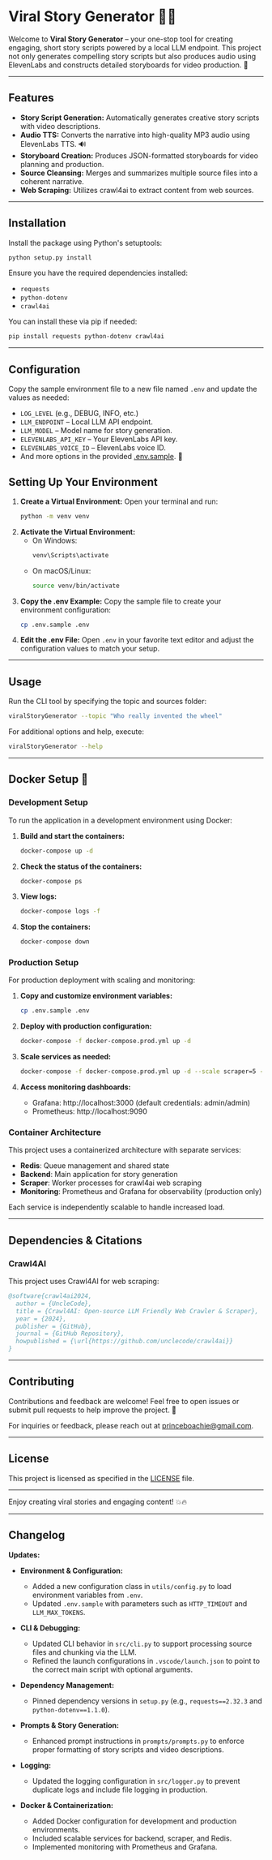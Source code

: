 # Viral Story Generator 🚀✨

Welcome to **Viral Story Generator** – your one-stop tool for creating engaging, short story scripts powered by a local LLM endpoint. This project not only generates compelling story scripts but also produces audio using ElevenLabs and constructs detailed storyboards for video production. 🎉

---

## Features
- **Story Script Generation:** Automatically generates creative story scripts with video descriptions.
- **Audio TTS:** Converts the narrative into high-quality MP3 audio using ElevenLabs TTS. 🔊
- **Storyboard Creation:** Produces JSON-formatted storyboards for video planning and production.
- **Source Cleansing:** Merges and summarizes multiple source files into a coherent narrative.
- **Web Scraping:** Utilizes crawl4ai to extract content from web sources.

---

## Installation
Install the package using Python's setuptools:

```bash
python setup.py install
```

Ensure you have the required dependencies installed:
- `requests`
- `python-dotenv`
- `crawl4ai`

You can install these via pip if needed:
```bash
pip install requests python-dotenv crawl4ai
```

---

## Configuration
Copy the sample environment file to a new file named `.env` and update the values as needed:
- `LOG_LEVEL` (e.g., DEBUG, INFO, etc.)
- `LLM_ENDPOINT` – Local LLM API endpoint.
- `LLM_MODEL` – Model name for story generation.
- `ELEVENLABS_API_KEY` – Your ElevenLabs API key.
- `ELEVENLABS_VOICE_ID` – ElevenLabs voice ID.
- And more options in the provided [.env.sample](.env.sample). 🔧

## Setting Up Your Environment
1. **Create a Virtual Environment:**
   Open your terminal and run:
   ```bash
   python -m venv venv
   ```
2. **Activate the Virtual Environment:**
   - On Windows:
     ```bash
     venv\Scripts\activate
     ```
   - On macOS/Linux:
     ```bash
     source venv/bin/activate
     ```
3. **Copy the .env Example:**
   Copy the sample file to create your environment configuration:
   ```bash
   cp .env.sample .env
   ```
4. **Edit the .env File:**
   Open `.env` in your favorite text editor and adjust the configuration values to match your setup.

---

## Usage
Run the CLI tool by specifying the topic and sources folder:
```bash
viralStoryGenerator --topic "Who really invented the wheel"
```

For additional options and help, execute:
```bash
viralStoryGenerator --help
```

---

## Docker Setup 🐳

### Development Setup
To run the application in a development environment using Docker:

1. **Build and start the containers:**
   ```bash
   docker-compose up -d
   ```

2. **Check the status of the containers:**
   ```bash
   docker-compose ps
   ```

3. **View logs:**
   ```bash
   docker-compose logs -f
   ```

4. **Stop the containers:**
   ```bash
   docker-compose down
   ```

### Production Setup
For production deployment with scaling and monitoring:

1. **Copy and customize environment variables:**
   ```bash
   cp .env.sample .env
   ```

2. **Deploy with production configuration:**
   ```bash
   docker-compose -f docker-compose.prod.yml up -d
   ```

3. **Scale services as needed:**
   ```bash
   docker-compose -f docker-compose.prod.yml up -d --scale scraper=5 --scale backend=3
   ```

4. **Access monitoring dashboards:**
   - Grafana: http://localhost:3000 (default credentials: admin/admin)
   - Prometheus: http://localhost:9090

### Container Architecture
This project uses a containerized architecture with separate services:

- **Redis**: Queue management and shared state
- **Backend**: Main application for story generation
- **Scraper**: Worker processes for crawl4ai web scraping
- **Monitoring**: Prometheus and Grafana for observability (production only)

Each service is independently scalable to handle increased load.

---

## Dependencies & Citations

### Crawl4AI
This project uses Crawl4AI for web scraping:

```bibtex
@software{crawl4ai2024,
  author = {UncleCode},
  title = {Crawl4AI: Open-source LLM Friendly Web Crawler & Scraper},
  year = {2024},
  publisher = {GitHub},
  journal = {GitHub Repository},
  howpublished = {\url{https://github.com/unclecode/crawl4ai}}
}
```

---

## Contributing
Contributions and feedback are welcome! Feel free to open issues or submit pull requests to help improve the project. 🤝

For inquiries or feedback, please reach out at [princeboachie@gmail.com](mailto:princeboachie@gmail.com).

---

## License
This project is licensed as specified in the [LICENSE](#file:LICENSE) file.

---

Enjoy creating viral stories and engaging content! 💥🔥

---

## Changelog

**Updates:**
- **Environment & Configuration:**
  - Added a new configuration class in `utils/config.py` to load environment variables from `.env`.
  - Updated `.env.sample` with parameters such as `HTTP_TIMEOUT` and `LLM_MAX_TOKENS`.

- **CLI & Debugging:**
  - Updated CLI behavior in `src/cli.py` to support processing source files and chunking via the LLM.
  - Refined the launch configurations in `.vscode/launch.json` to point to the correct main script with optional arguments.

- **Dependency Management:**
  - Pinned dependency versions in `setup.py` (e.g., `requests==2.32.3` and `python-dotenv==1.1.0`).

- **Prompts & Story Generation:**
  - Enhanced prompt instructions in `prompts/prompts.py` to enforce proper formatting of story scripts and video descriptions.

- **Logging:**
  - Updated the logging configuration in `src/logger.py` to prevent duplicate logs and include file logging in production.

- **Docker & Containerization:**
  - Added Docker configuration for development and production environments.
  - Included scalable services for backend, scraper, and Redis.
  - Implemented monitoring with Prometheus and Grafana.
